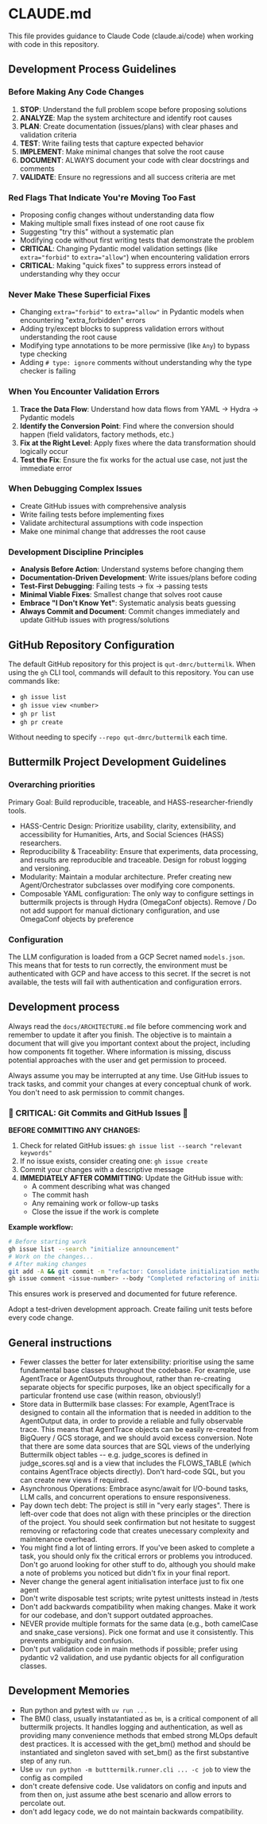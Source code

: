 # CLAUDE.md

This file provides guidance to Claude Code (claude.ai/code) when working with code in this repository.

## Development Process Guidelines

### Before Making Any Code Changes
1. **STOP**: Understand the full problem scope before proposing solutions
2. **ANALYZE**: Map the system architecture and identify root causes  
3. **PLAN**: Create documentation (issues/plans) with clear phases and validation criteria
4. **TEST**: Write failing tests that capture expected behavior
5. **IMPLEMENT**: Make minimal changes that solve the root cause
6. **DOCUMENT**: ALWAYS document your code with clear docstrings and comments
7. **VALIDATE**: Ensure no regressions and all success criteria are met

### Red Flags That Indicate You're Moving Too Fast
- Proposing config changes without understanding data flow
- Making multiple small fixes instead of one root cause fix
- Suggesting "try this" without a systematic plan
- Modifying code without first writing tests that demonstrate the problem
- **CRITICAL**: Changing Pydantic model validation settings (like `extra="forbid"` to `extra="allow"`) when encountering validation errors
- **CRITICAL**: Making "quick fixes" to suppress errors instead of understanding why they occur

### Never Make These Superficial Fixes
- Changing `extra="forbid"` to `extra="allow"` in Pydantic models when encountering "extra_forbidden" errors
- Adding try/except blocks to suppress validation errors without understanding the root cause
- Modifying type annotations to be more permissive (like `Any`) to bypass type checking
- Adding `# type: ignore` comments without understanding why the type checker is failing

### When You Encounter Validation Errors
1. **Trace the Data Flow**: Understand how data flows from YAML → Hydra → Pydantic models
2. **Identify the Conversion Point**: Find where the conversion should happen (field validators, factory methods, etc.)
3. **Fix at the Right Level**: Apply fixes where the data transformation should logically occur
4. **Test the Fix**: Ensure the fix works for the actual use case, not just the immediate error

### When Debugging Complex Issues
- Create GitHub issues with comprehensive analysis
- Write failing tests before implementing fixes
- Validate architectural assumptions with code inspection
- Make one minimal change that addresses the root cause

### Development Discipline Principles
- **Analysis Before Action**: Understand systems before changing them
- **Documentation-Driven Development**: Write issues/plans before coding
- **Test-First Debugging**: Failing tests → fix → passing tests
- **Minimal Viable Fixes**: Smallest change that solves root cause
- **Embrace "I Don't Know Yet"**: Systematic analysis beats guessing
- **Always Commit and Document**: Commit changes immediately and update GitHub issues with progress/solutions

## GitHub Repository Configuration

The default GitHub repository for this project is `qut-dmrc/buttermilk`. When using the `gh` CLI tool, commands will default to this repository. You can use commands like:
- `gh issue list`
- `gh issue view <number>`
- `gh pr list`
- `gh pr create`

Without needing to specify `--repo qut-dmrc/buttermilk` each time.

## Buttermilk Project Development Guidelines

### Overarching priorities
Primary Goal: Build reproducible, traceable, and HASS-researcher-friendly tools.

* HASS-Centric Design: Prioritize usability, clarity, extensibility, and accessibility for Humanities, Arts, and Social Sciences (HASS) researchers.
* Reproducibility & Traceability: Ensure that experiments, data processing, and results are reproducible and traceable. Design for robust logging and versioning.
* Modularity: Maintain a modular architecture. Prefer creating new Agent/Orchestrator subclasses over modifying core components.
* Composable YAML configuration: The only way to configure settings in buttermilk projects is through Hydra (OmegaConf objects). Remove / Do not add support for manual dictionary configuration, and use OmegaConf objects by preference

### Configuration

The LLM configuration is loaded from a GCP Secret named `models.json`. This means that for tests to run correctly, the environment must be authenticated with GCP and have access to this secret. If the secret is not available, the tests will fail with authentication and configuration errors.

## Development process

Always read the `docs/ARCHITECTURE.md` file before commencing work and remember to update it after you finish. The objective is to maintain a document that will give you important context about the project, including how components fit together. Where information is missing, discuss potential approaches with the user and get permission to proceed.

Always assume you may be interrupted at any time. Use GitHub issues to track tasks, and commit your changes at every conceptual chunk of work. You don't need to ask permission to commit changes.

### 🚨 CRITICAL: Git Commits and GitHub Issues 🚨
**BEFORE COMMITTING ANY CHANGES:**
1. Check for related GitHub issues: `gh issue list --search "relevant keywords"`
2. If no issue exists, consider creating one: `gh issue create`
3. Commit your changes with a descriptive message
4. **IMMEDIATELY AFTER COMMITTING**: Update the GitHub issue with:
   - A comment describing what was changed
   - The commit hash
   - Any remaining work or follow-up tasks
   - Close the issue if the work is complete

**Example workflow:**
```bash
# Before starting work
gh issue list --search "initialize announcement"
# Work on the changes...
# After making changes
git add -A && git commit -m "refactor: Consolidate initialization methods"
gh issue comment <issue-number> --body "Completed refactoring of initialization methods in commit abc123"
```

This ensures work is preserved and documented for future reference.

Adopt a test-driven development approach. Create failing unit tests before every code change.

## General instructions

* Fewer classes the better for later extensibility: prioritise using the same fundamental base classes throughout the codebase. For example, use AgentTrace or AgentOutputs throughout, rather than re-creating separate objects for specific purposes, like an object specifically for a particular frontend use case (within reason, obviously!)
* Store data in Buttermilk base classes: For example, AgentTrace is designed to contain all the information that is needed in addition to the AgentOutput data, in order to provide a reliable and fully observable trace. This means that AgentTrace objects can be easily re-created from BigQuery / GCS storage, and we should avoid excess conversion. Note that there are some data sources that are SQL views of the underlying Buttermilk object tables -- e.g. judge_scores is defined in judge_scores.sql and is a view that includes the FLOWS_TABLE (which contains AgentTrace objects directly). Don't hard-code SQL, but you can create new views if required.
* Asynchronous Operations: Embrace async/await for I/O-bound tasks, LLM calls, and concurrent operations to ensure responsiveness.
* Pay down tech debt: The project is still in "very early stages". There is left-over code that does not align with these principles or the direction of the project. You should seek confirmation but not hesitate to suggest removing or refactoring code that creates unecessary complexity and maintenance overhead.
* You might find a lot of linting errors. If you've been asked to complete a task, you should only fix the critical errors or problems you introduced. Don't go aruond looking for other stuff to do, although you should make a note of problems you noticed but didn't fix in your final report.
* Never change the general agent initialisation interface just to fix one agent
* Don't write disposable test scripts; write pytest unittests instead in /tests
* Don't add backwards compatibility when making changes. Make it work for our codebase, and don't support outdated approaches.
* NEVER provide multiple formats for the same data (e.g., both camelCase and snake_case versions). Pick one format and use it consistently. This prevents ambiguity and confusion.
* Don't put validation code in main methods if possible; prefer using pydantic v2 validation, and use pydantic objects for all configuration classes.

## Development Memories

* Run python and pytest with `uv run ...`
* The BM() class, usually instatantiated as `bm`, is a critical component of all buttermilk projects. It handles logging and authentication, as well as providing many convenience methods that embed strong MLOps default dest practices. It is accessed with the get_bm() method and should be instantiated and singleton saved with set_bm() as the first substantive step of any run.
* Use `uv run python -m butttermilk.runner.cli ... -c job` to view the config as compiled
* don't create defensive code. Use validators on config and inputs and from then on, just assume athe best scenario and allow errors to percolate out. 
* don't add legacy code, we do not maintain backwards compatibility.
